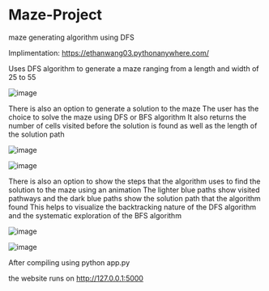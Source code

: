 # Maze-Project
maze generating algorithm using DFS

Implimentation: https://ethanwang03.pythonanywhere.com/

Uses DFS algorithm to generate a maze ranging from a length and width of 25 to 55

![image](https://github.com/EthanWang03/Maze-Project/assets/132294719/a3495951-035c-4a78-a8f4-37e82588dad0)

There is also an option to generate a solution to the maze
The user has the choice to solve the maze using DFS or BFS algorithm
It also returns the number of cells visited before the solution is found as well as the length of the solution path

![image](https://github.com/EthanWang03/Maze-Project/assets/132294719/9bad2264-9ab2-48e1-ab7a-557c44287baf)

![image](https://github.com/EthanWang03/Maze-Project/assets/132294719/36219098-e9e1-4043-83b4-c9adff534aa0)

There is also an option to show the steps that the algorithm uses to find the solution to the maze using an animation
The lighter blue paths show visited pathways and the dark blue paths show the solution path that the algorithm found
This helps to visualize the backtracking nature of the DFS algorithm and the systematic exploration of the BFS algorithm

![image](https://github.com/EthanWang03/Maze-Project/assets/132294719/a32d5edb-4897-4aa0-9bb8-0ccc53e52716)

![image](https://github.com/EthanWang03/Maze-Project/assets/132294719/ee4c9e35-3a42-4874-8383-9b1612790572)

After compiling using python app.py

the website runs on http://127.0.0.1:5000
